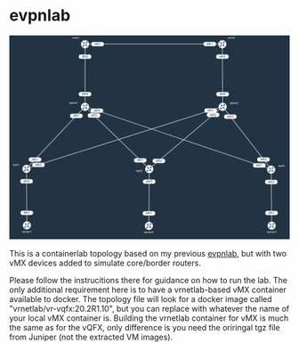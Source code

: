 # evpnlab

![eqiadlab topology](https://raw.githubusercontent.com/topranks/eqiadlab/main/diagram.png)

This is a containerlab topology based on my previous [evpnlab](https://github.com/topranks/evpnlab), but with two vMX devices added to simulate core/border routers.

Please follow the instrucitions there for guidance on how to run the lab.  The only additional requirement here is to have a vrnetlab-based vMX container available to docker.  The topology file will look for a docker image called "vrnetlab/vr-vqfx:20.2R1.10", but you can replace with whatever the name of your local vMX container is.  Building the vrnetlab container for vMX is much the same as for the vQFX, only difference is you need the oriringal tgz file from Juniper (not the extracted VM images).

